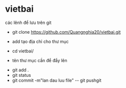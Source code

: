 # vietbai 
các lênh để lưu trên git 
- git clone https://github.com/Quangnghia20/vietbai.git
* add tạo địa chỉ cho thư mục 
- cd vietbai/
* tên thư mục cần để đẩy lên 
- git add .
- git status
- git commit -m"lan dau luu file"
-- git pushgit 
